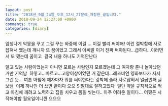 ```yaml
---
layout: post
title: "2018년_9월_24일_오후_12시_27분에_저장한_글입니다."
date: 2018-09-24 12:27:00 +0900
comments: true 
categories: [diary] 
---
```

엄청나게 악몽을 꾸고 그걸 꾸는 와중에 이걸 ... 이걸 빨리 써야해! 이런 절박함에 사로잡혀서 깼는데
깨니까 또 꿈이었고 그래서 아씨발 이거 진짜 써야된다...급하다...이러면서 또 깼는데 꿈이고 
결국 내용 하나도 기억안난다 

알고 있는 사람이었는지 아니면 모르는 사람인지 모르겠는데 그 여자랑 존나 놀아났던 거만 기억남 
하얗고...마르고...고양이상이었던 거 같은데...레즈비언 영화보다가 자서 그런 듯...
여튼 아침에 깨자마자 뭐를 써야한다는 강박에 졸라 사로잡혀서 일곱번째 글 보냄 
이제 하나만 더 쓰면 끝이다 으으 S 말대로 잘하고있다 
일단 약을 규칙적으로 먹고 아침에 깨려고 노력하고
집을 치우고 몸을 씻는다..
아주 어려운 일이다...
어쨌든 시작해야함
월요일이니깐
으으으

